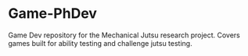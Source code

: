 # Game-PhDev
Game Dev repository for the Mechanical Jutsu research project. Covers games built for ability testing and challenge jutsu testing.

